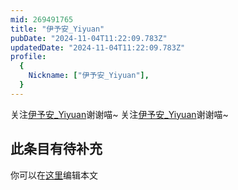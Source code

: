 ```yaml
---
mid: 269491765
title: "伊予安_Yiyuan"
pubDate: "2024-11-04T11:22:09.783Z"
updatedDate: "2024-11-04T11:22:09.783Z"
profile:
  {
    Nickname: ["伊予安_Yiyuan"],
  }
---
```


关注[伊予安_Yiyuan](https://space.bilibili.com/269491765)谢谢喵~ 关注[伊予安_Yiyuan](https://space.bilibili.com/269491765)谢谢喵~

## 此条目有待补充
你可以在[这里](https://github.com/Yuhanawa/VTuber.ICU-Content/edit/master/v/伊予安_Yiyuan/index.md)编辑本文
